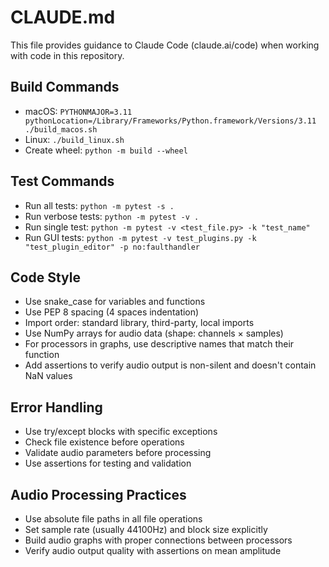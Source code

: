 # CLAUDE.md

This file provides guidance to Claude Code (claude.ai/code) when working with code in this repository.

## Build Commands
- macOS: `PYTHONMAJOR=3.11 pythonLocation=/Library/Frameworks/Python.framework/Versions/3.11 ./build_macos.sh`
- Linux: `./build_linux.sh`
- Create wheel: `python -m build --wheel`

## Test Commands
- Run all tests: `python -m pytest -s .`
- Run verbose tests: `python -m pytest -v .`
- Run single test: `python -m pytest -v <test_file.py> -k "test_name"`
- Run GUI tests: `python -m pytest -v test_plugins.py -k "test_plugin_editor" -p no:faulthandler`

## Code Style
- Use snake_case for variables and functions
- Use PEP 8 spacing (4 spaces indentation)
- Import order: standard library, third-party, local imports
- Use NumPy arrays for audio data (shape: channels × samples)
- For processors in graphs, use descriptive names that match their function
- Add assertions to verify audio output is non-silent and doesn't contain NaN values

## Error Handling
- Use try/except blocks with specific exceptions
- Check file existence before operations
- Validate audio parameters before processing
- Use assertions for testing and validation

## Audio Processing Practices
- Use absolute file paths in all file operations
- Set sample rate (usually 44100Hz) and block size explicitly
- Build audio graphs with proper connections between processors
- Verify audio output quality with assertions on mean amplitude